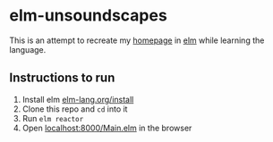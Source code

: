 # elm-unsoundscapes

This is an attempt to recreate my [homepage](http://unsoundscapes.com) in [elm](http://elm-lang.org/) while learning the language.

## Instructions to run

1. Install elm [elm-lang.org/install](http://elm-lang.org/install)
2. Clone this repo and `cd` into it
3. Run `elm reactor` 
4. Open [localhost:8000/Main.elm](http://localhost:8000/Main.elm) in the browser
